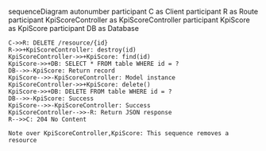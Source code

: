 sequenceDiagram
    autonumber
    participant C as Client
    participant R as Route
    participant KpiScoreController as KpiScoreController
    participant KpiScore as KpiScore
    participant DB as Database
    
    C->>R: DELETE /resource/{id}
    R->>+KpiScoreController: destroy(id)
    KpiScoreController->>+KpiScore: find(id)
    KpiScore->>+DB: SELECT * FROM table WHERE id = ?
    DB-->>-KpiScore: Return record
    KpiScore-->>-KpiScoreController: Model instance
    KpiScoreController->>+KpiScore: delete()
    KpiScore->>+DB: DELETE FROM table WHERE id = ?
    DB-->>-KpiScore: Success
    KpiScore-->>-KpiScoreController: Success
    KpiScoreController-->>-R: Return JSON response
    R-->>C: 204 No Content
    
    Note over KpiScoreController,KpiScore: This sequence removes a resource
  